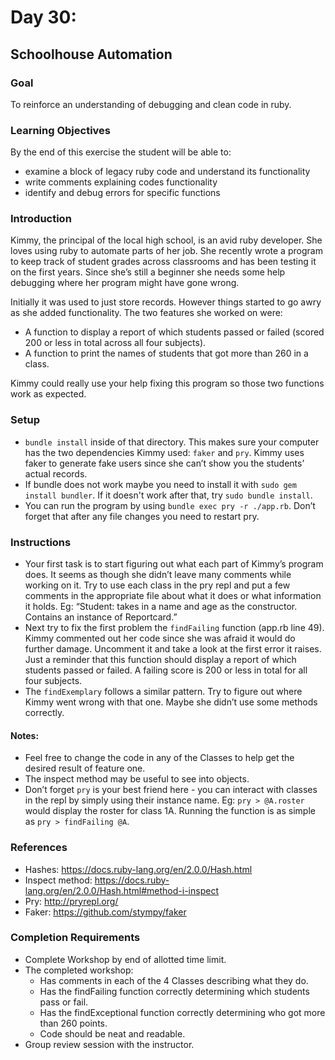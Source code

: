 # Day 30:
## Schoolhouse Automation
### Goal
To reinforce an understanding of debugging and clean code in ruby.
### Learning Objectives
By the end of this exercise the student will be able to:
* examine a block of legacy ruby code and understand its functionality
* write comments explaining codes functionality
* identify and debug errors for specific functions
### Introduction
Kimmy, the principal of the local high school, is an avid ruby developer. She loves using ruby to automate parts of her job. She recently wrote a program to keep track of student grades across classrooms and has been testing it on the first years. Since she’s still a beginner she needs some help debugging where her program might have gone wrong.

Initially it was used to just store records. However things started to go awry as she added functionality. The two features she worked on were:
* A function to display a report of which students passed or failed (scored 200 or less in total across all four subjects).
* A function to print the names of students that got more than 260 in a class.

Kimmy could really use your help fixing this program so those two functions work as expected.
### Setup
* `bundle install` inside of that directory. This makes sure your computer has  the two dependencies Kimmy used: `faker` and `pry`. Kimmy uses faker to generate fake users since she can’t show you the students’ actual records.
* If bundle does not work maybe you need to install it with `sudo gem install bundler`. If it doesn't work after that, try `sudo bundle install`.
* You can run the program by using `bundle exec pry -r ./app.rb`. Don’t forget that after any file changes you need to restart pry.
### Instructions
* Your first task is to start figuring out what each part of Kimmy’s program does. It seems as though she didn’t leave many comments while working on it. Try to use each class in the pry repl and put a few comments in the appropriate file about what it does or what information it holds. Eg: “Student: takes in a name and age as the constructor. Contains an instance of Reportcard.”
* Next try to fix the first problem the `findFailing` function (app.rb line 49). Kimmy commented out her code since she was afraid it would do further damage. Uncomment it and take a look at the first error it raises. Just a reminder that this function should display a report of which students passed or failed. A failing score is 200 or less in total for all four subjects.
* The `findExemplary` follows a similar pattern. Try to figure out where Kimmy went wrong with that one. Maybe she didn’t use some methods correctly.

#### Notes:
* Feel free to change the code in any of the Classes to help get the desired result of feature one.
* The inspect method may be useful to see into objects.
* Don’t forget `pry` is your best friend here - you can interact with classes in the repl by simply using their instance name. Eg: `pry > @A.roster` would display the roster for class 1A. Running the function is as simple as `pry > findFailing @A`.

### References
* Hashes: https://docs.ruby-lang.org/en/2.0.0/Hash.html
* Inspect method: https://docs.ruby-lang.org/en/2.0.0/Hash.html#method-i-inspect
* Pry: http://pryrepl.org/
* Faker: https://github.com/stympy/faker
### Completion Requirements
* Complete Workshop by end of allotted time limit.
* The completed workshop:
  * Has comments in each of the 4 Classes describing what they do.
  * Has the findFailing function correctly determining which students pass or fail.
  * Has the findExceptional function correctly determining who got more than 260 points.
  * Code should be neat and readable.
* Group review session with the instructor.




